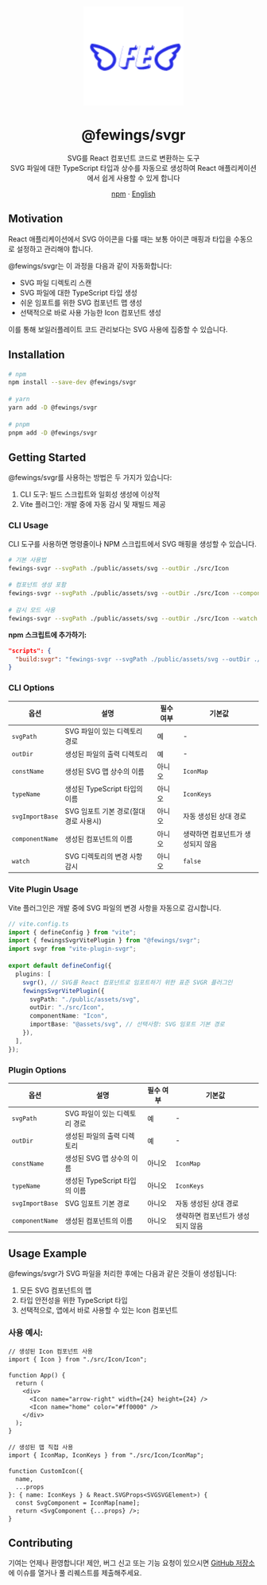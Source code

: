 <p align="center">
    <a href="https://github.com/livemehere/fewings">
        <img src="https://github.com/livemehere/fewings/blob/master/img/logo.png?raw=true" alt="logo" width="200" />
    </a>
    <h1 align="center">@fewings/svgr</h1>      
    <p align="center">
    SVG를 React 컴포넌트 코드로 변환하는 도구
    <br/>
    SVG 파일에 대한 TypeScript 타입과 상수를 자동으로 생성하여 React 애플리케이션에서 쉽게 사용할 수 있게 합니다
    </p>
    <p align="center">
        <a href="https://www.npmjs.com/package/@fewings/svgr">npm</a>
        &middot;
        <a href="https://github.com/livemehere/fewings/blob/master/packages/svgr/README.md">English</a>
    </p>
</p>

## Motivation

React 애플리케이션에서 SVG 아이콘을 다룰 때는 보통 아이콘 매핑과 타입을 수동으로 설정하고 관리해야 합니다.

@fewings/svgr는 이 과정을 다음과 같이 자동화합니다:

- SVG 파일 디렉토리 스캔
- SVG 파일에 대한 TypeScript 타입 생성
- 쉬운 임포트를 위한 SVG 컴포넌트 맵 생성
- 선택적으로 바로 사용 가능한 Icon 컴포넌트 생성

이를 통해 보일러플레이트 코드 관리보다는 SVG 사용에 집중할 수 있습니다.

## Installation

```bash
# npm
npm install --save-dev @fewings/svgr

# yarn
yarn add -D @fewings/svgr

# pnpm
pnpm add -D @fewings/svgr
```

## Getting Started

@fewings/svgr를 사용하는 방법은 두 가지가 있습니다:

1. CLI 도구: 빌드 스크립트와 일회성 생성에 이상적
2. Vite 플러그인: 개발 중에 자동 감시 및 재빌드 제공

### CLI Usage

CLI 도구를 사용하면 명령줄이나 NPM 스크립트에서 SVG 매핑을 생성할 수 있습니다.

```bash
# 기본 사용법
fewings-svgr --svgPath ./public/assets/svg --outDir ./src/Icon

# 컴포넌트 생성 포함
fewings-svgr --svgPath ./public/assets/svg --outDir ./src/Icon --componentName Icon

# 감시 모드 사용
fewings-svgr --svgPath ./public/assets/svg --outDir ./src/Icon --watch
```

**npm 스크립트에 추가하기:**

```json
"scripts": {
  "build:svgr": "fewings-svgr --svgPath ./public/assets/svg --outDir ./src/Icon --componentName Icon"
}
```

### CLI Options

| 옵션            | 설명                                   | 필수 여부 | 기본값                            |
| --------------- | -------------------------------------- | --------- | --------------------------------- |
| `svgPath`       | SVG 파일이 있는 디렉토리 경로          | 예        | -                                 |
| `outDir`        | 생성된 파일의 출력 디렉토리            | 예        | -                                 |
| `constName`     | 생성된 SVG 맵 상수의 이름              | 아니오    | `IconMap`                         |
| `typeName`      | 생성된 TypeScript 타입의 이름          | 아니오    | `IconKeys`                        |
| `svgImportBase` | SVG 임포트 기본 경로(절대 경로 사용시) | 아니오    | 자동 생성된 상대 경로             |
| `componentName` | 생성된 컴포넌트의 이름                 | 아니오    | 생략하면 컴포넌트가 생성되지 않음 |
| `watch`         | SVG 디렉토리의 변경 사항 감시          | 아니오    | `false`                           |

### Vite Plugin Usage

Vite 플러그인은 개발 중에 SVG 파일의 변경 사항을 자동으로 감시합니다.

```typescript
// vite.config.ts
import { defineConfig } from "vite";
import { fewingsSvgrVitePlugin } from "@fewings/svgr";
import svgr from "vite-plugin-svgr";

export default defineConfig({
  plugins: [
    svgr(), // SVG를 React 컴포넌트로 임포트하기 위한 표준 SVGR 플러그인
    fewingsSvgrVitePlugin({
      svgPath: "./public/assets/svg",
      outDir: "./src/Icon",
      componentName: "Icon",
      importBase: "@assets/svg", // 선택사항: SVG 임포트 기본 경로
    }),
  ],
});
```

### Plugin Options

| 옵션            | 설명                          | 필수 여부 | 기본값                            |
| --------------- | ----------------------------- | --------- | --------------------------------- |
| `svgPath`       | SVG 파일이 있는 디렉토리 경로 | 예        | -                                 |
| `outDir`        | 생성된 파일의 출력 디렉토리   | 예        | -                                 |
| `constName`     | 생성된 SVG 맵 상수의 이름     | 아니오    | `IconMap`                         |
| `typeName`      | 생성된 TypeScript 타입의 이름 | 아니오    | `IconKeys`                        |
| `svgImportBase` | SVG 임포트 기본 경로          | 아니오    | 자동 생성된 상대 경로             |
| `componentName` | 생성된 컴포넌트의 이름        | 아니오    | 생략하면 컴포넌트가 생성되지 않음 |

## Usage Example

@fewings/svgr가 SVG 파일을 처리한 후에는 다음과 같은 것들이 생성됩니다:

1. 모든 SVG 컴포넌트의 맵
2. 타입 안전성을 위한 TypeScript 타입
3. 선택적으로, 앱에서 바로 사용할 수 있는 Icon 컴포넌트

### 사용 예시:

```tsx
// 생성된 Icon 컴포넌트 사용
import { Icon } from "./src/Icon/Icon";

function App() {
  return (
    <div>
      <Icon name="arrow-right" width={24} height={24} />
      <Icon name="home" color="#ff0000" />
    </div>
  );
}

// 생성된 맵 직접 사용
import { IconMap, IconKeys } from "./src/Icon/IconMap";

function CustomIcon({
  name,
  ...props
}: { name: IconKeys } & React.SVGProps<SVGSVGElement>) {
  const SvgComponent = IconMap[name];
  return <SvgComponent {...props} />;
}
```

## Contributing

기여는 언제나 환영합니다! 제안, 버그 신고 또는 기능 요청이 있으시면 [GitHub 저장소](https://github.com/livemehere/fewings)에 이슈를 열거나 풀 리퀘스트를 제출해주세요.
